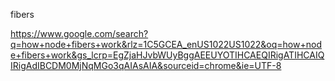 fibers

https://www.google.com/search?q=how+node+fibers+work&rlz=1C5GCEA_enUS1022US1022&oq=how+node+fibers+work&gs_lcrp=EgZjaHJvbWUyBggAEEUYOTIHCAEQIRigATIHCAIQIRigAdIBCDM0MjNqMGo3qAIAsAIA&sourceid=chrome&ie=UTF-8
